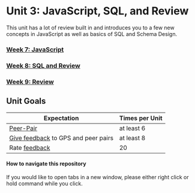 # Unit 3: JavaScript, SQL, and Review

This unit has a lot of review built in and introduces you to a few new concepts in JavaScript as well as basics of SQL and Schema Design.

### [Week 7: JavaScript](week-7/README.md)
### [Week 8: SQL and Review](week-8/README.md)
### [Week 9: Review](week-9/README.md)

## Unit Goals

Expectation | Times per Unit |
------------|----------|
[Peer-Pair](https://github.com/Devbootcamp/phase-0-handbook/blob/master/peer-pairing-sessions.md) | at least 6
[Give feedback](https://socrates.devbootcamp.com/feedback/new) to GPS and peer pairs | at least 8
Rate [feedback](https://socrates.devbootcamp.com/feedback) | 20

#### How to navigate this repository
If you would like to open tabs in a new window, please either right click or hold command while you click.

